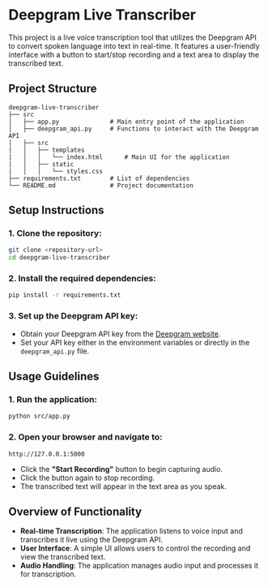 # Deepgram Live Transcriber

This project is a live voice transcription tool that utilizes the Deepgram API to convert spoken language into text in real-time. It features a user-friendly interface with a button to start/stop recording and a text area to display the transcribed text.

## Project Structure

```
deepgram-live-transcriber
├── src
│   ├── app.py              # Main entry point of the application
│   ├── deepgram_api.py     # Functions to interact with the Deepgram API
│   ├── src
|   │   ├── templates
|   │   │   └── index.html      # Main UI for the application
|   │   ├── static
|   │   │   └── styles.css 
├── requirements.txt        # List of dependencies
└── README.md               # Project documentation
```

## Setup Instructions

### 1. Clone the repository:
```bash
git clone <repository-url>
cd deepgram-live-transcriber
```

### 2. Install the required dependencies:
```bash
pip install -r requirements.txt
```

### 3. Set up the Deepgram API key:
- Obtain your Deepgram API key from the [Deepgram website](https://www.deepgram.com/).
- Set your API key either in the environment variables or directly in the `deepgram_api.py` file.

## Usage Guidelines

### 1. Run the application:
```bash
python src/app.py
```

### 2. Open your browser and navigate to:
```
http://127.0.0.1:5000
```

- Click the **"Start Recording"** button to begin capturing audio.
- Click the button again to stop recording.
- The transcribed text will appear in the text area as you speak.

## Overview of Functionality

- **Real-time Transcription**: The application listens to voice input and transcribes it live using the Deepgram API.
- **User Interface**: A simple UI allows users to control the recording and view the transcribed text.
- **Audio Handling**: The application manages audio input and processes it for transcription.
